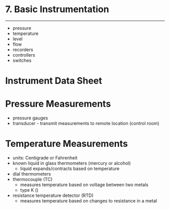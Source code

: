 # 7. Basic Instrumentation
---

-	pressure
-	temperature
-	level
-	flow
-	recorders
-	controllers
-	switches

# Instrument Data Sheet

# Pressure Measurements
-	pressure gauges
-	transducer - transmit measurements to remote location (control room)

# Temperature Measurements
-	units: Centigrade or Fahrenheit
-	known liquid in glass thermometers (mercury or alcohol)
	-	liquid expands/contracts based on temperature
-	dial thermometers
-	thermocouple (TC)
	-	measures temperature based on voltage between two metals
	-	type K ()
-	resistance temperature detector (RTD)
	-	measures temperature based on changes to resistance in a metal



